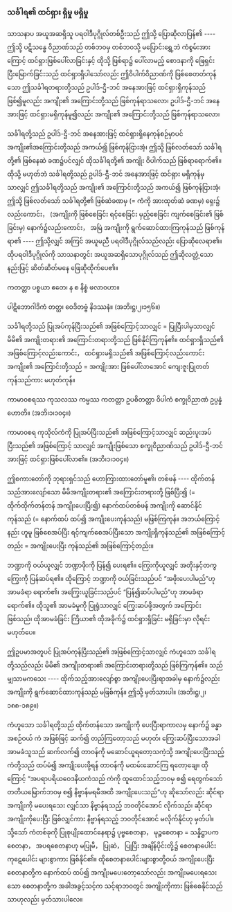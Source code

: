 ### သင်္ခါရ၏ ထင်ရှား ရှိမှု မရှိမှု

သာသနာပ အယူအဆရှိသူ ပရဝါဒီပုဂ္ဂိုလ်တစ်ဦးသည် ဤသို့ ပြောဆိုလာပြန်၏ ---- ဤသို့ ပဋိသန္ဓေ
ဝိညာဏ်သည် တစ်ဘ၀မှ တစ်ဘ၀သို့ မပြောင်းရွှေ့ဘဲ ကံစွမ်းအားကြောင့် ထင်ရှားဖြစ်ပေါ်လာခြင်းနှင့် ထိုသို့
ဖြစ်ရာ၌ ပေါ်လာမည့် စောဒနာကို ဖြေရှင်း ပြီးမြောက်ခြင်းသည် ထင်ရှားရှိပါသော်လည်း ဤဝိပါက်ဝိညာဏ်ကို
ဖြစ်စေတတ်ကုန်သော ဤသင်္ခါရတရားတို့သည် ဥပါဒ်-ဌီ-ဘင် အနေအားဖြင့် ထင်ရှားရှိကုန်သည် ဖြစ်၍မူလည်း
အကျိုး၏ အကြောင်းတို့သည် ဖြစ်ကုန်ရာသလော၊ ဥပါဒ်-ဌီ-ဘင် အနေအားဖြင့် ထင်ရှားမရှိကုန်မူ၍လည်း
အကျိုး၏ အကြောင်းတို့သည် ဖြစ်ကုန်ရာသလော၊

သင်္ခါရတို့သည် ဥပါဒ်-ဌီ-ဘင် အနေအားဖြင့် ထင်ရှားရှိနေကုန်စဉ်မှာပင် အကျိုး၏အကြောင်းတို့သည်
အကယ်၍ ဖြစ်ကုန်ငြားအံ့၊ ဤသို့ ဖြစ်လတ်သော် သင်္ခါရတို့၏ ဖြစ်နေဆဲ ခဏ၌ပင်လျှင် ထိုသင်္ခါရတို့၏ အကျိုး
ဝိပါက်သည် ဖြစ်ရာရောက်၏။ ထိုသို့ မဟုတ်ဘဲ သင်္ခါရတို့သည် ဥပါဒ်-ဌီ-ဘင် အနေအားဖြင့် ထင်ရှား မရှိကုန်မှ
သာလျှင် ဤသင်္ခါရတို့သည် အကျိုး၏ အကြောင်းတို့သည် အကယ်၍ ဖြစ်ကုန်ငြားအံ့၊ ဤသို့ ဖြစ်လတ်သော်
သင်္ခါရတို့၏ ဖြစ်ဆဲခဏမှ (= ကံကို အားထုတ်ဆဲ ခဏမှ) ရှေး၌ လည်းကောင်း， (အကျိုးကို ဖြစ်စေခြင်း ရင့်စေခြင်း
မှည့်စေခြင်း ကျက်စေခြင်း၏ ဖြစ်ခြင်းမှ) နောက်၌လည်းကောင်း， အမြဲ အကျိုးကို ရွက်ဆောင်ထားကြကုန်သည်
ဖြစ်ကုန်ရာ၏ ---- ဤသို့လျှင် အကြင် အယူမညီ ပရဝါဒီပုဂ္ဂိုလ်သည်လည်း ပြောဆိုလေရာ၏။ ထိုပရဝါဒီပုဂ္ဂိုလ်ကို
သာသနာတွင်း အယူအဆရှိသောပုဂ္ဂိုလ်သည် ဤဆိုလတ္တံ့သောနည်းဖြင့် ဆိတ်ဆိတ်မနေ ဖြေဆိုထိုက်ပေ၏။

ကတတ္တာ ပစ္စယာ ဧတေ၊ န စ နိစ္စံ ဖလာ၀ဟာ။

ပါဋိဘောဂါဒိကံ တတ္ထ၊ ဝေဒိတဗ္ဗံ နိဒဿနံ။ (အဘိ၊ဋ္ဌ၊၂၊၁၅၆။)

သင်္ခါရတို့သည် ပြုအပ်ကုန်ပြီးသည်၏ အဖြစ်ကြောင့်သာလျှင် = ပြုပြီးပါမှသာလျှင် မိမိ၏ အကျိုးတရား၏
အကြောင်းတရားတို့သည် ဖြစ်နိုင်ကြကုန်၏။ ထင်ရှားရှိသည်၏ အဖြစ်ကြောင့်လည်းကောင်း， ထင်ရှားမရှိသည်၏
အဖြစ်ကြောင့်လည်းကောင်း အကျိုး၏ အကြောင်းတို့သည် = အကျိုးအား ဖြစ်ပေါ်လာအောင် ကျေးဇူးပြုတတ်
ကုန်သည်ကား မဟုတ်ကုန်။

ကာမာ၀စရဿ ကုသလဿ ကမ္မဿ ကတတ္တာ ဥပစိတတ္တာ ဝိပါကံ စက္ခုဝိညာဏံ ဥပ္ပန္နံ ဟောတိ။
<r>(အဘိ၊၁၊၁၀၄။)</r>

ကာမာ၀စရ ကုသိုလ်ကံကို ပြုအပ်ပြီးသည်၏ အဖြစ်ကြောင့်သာလျှင် ဆည်းပူးအပ်ပြီးသည်၏ အဖြစ်ကြောင့်
သာလျှင် အကျိုးဖြစ်သော စက္ခုဝိညာဏ်သည် ဥပါဒ်-ဌီ-ဘင်အားဖြင့် ထင်ရှားဖြစ်ပေါ်လာ၏။ (အဘိ၊၁၊၁၀၄၊၊)

ဤစကားတော်ကို ဘုရားရှင်သည် ဟောကြားထားတော်မူ၏၊ တစ်ဖန် ---- ထိုက်တန်သည်အားလျော်သော
မိမိအကျိုးတရား၏ အကြောင်းတရားတို့ ဖြစ်ပြီး၍ (= ထိုက်ထိုက်တန်တန် အကျိုးပေးပြီး၍) နောက်ထပ်တစ်ဖန်
အကျိုးကို ဆောင်နိုင်ကုန်သည် (= နောက်ထပ် ထပ်၍ အကျိုးပေးကုန်သည်) မဖြစ်ကြကုန်။ အဘယ်ကြောင့်နည်း
ဟူမူ ဖြစ်စေအပ်ပြီး ရင့်ကျက်စေအပ်ပြီးသော အကျိုးရှိကုန်သည်၏ အဖြစ်ကြောင့်တည်း = အကျိုးပေးပြီး
ကုန်သည်၏ အဖြစ်ကြောင့်တည်း။

ဘဏ္ဍာကို ဝယ်ယူလျှင် ဘဏ္ဍာဖိုးကို ပြန်၍ ပေးရ၏။ ကြွေးကိုယူလျှင် အတိုးနှင့်တကွ ကြွေးကို ပြန်ဆပ်ရ၏။
ထိုကြောင့် ဘဏ္ဍာကို ဝယ်ခြင်းသည်ပင် “အဖိုးပေးပါမည်”ဟု အာမခံရာ ရောက်၏၊ အကြွေးယူခြင်းသည်ပင်
“ပြန်၍ဆပ်ပါမည်”ဟု အာမခံရာ ရောက်၏။ ထိုသူ၏ အာမခံမှုကို ပြုရုံသာလျှင် ကြွေးဆပ်ဖို့အတွက် အကြောင်း
ဖြစ်သည်၊ ထိုအာမခံခြင်း ကြိယာ၏ ထိုအခိုက်၌ ထင်ရှားရှိခြင်း မရှိခြင်းမှာ လိုရင်းမဟုတ်ပေ။

ဤဥပမာအတူပင် ပြုအပ်ကုန်ပြီးသည်၏ အဖြစ်ကြောင့်သာလျှင် ကံဟူသော သင်္ခါရတို့သည်လည်း မိမိ၏
အကျိုးတရား၏ အကြောင်းတရားတို့သည် ဖြစ်ကြကုန်၏။ သည်မျှသာမကသေး ---- ထိုက်သည့်အားလျော်စွာ
အကျိုးပေးပြီးရာအခါမှ နောက်၌လည်း အကျိုးကို ရွက်ဆောင်ထားကုန်သည် မဖြစ်ကုန်။ ဤသို့ မှတ်သားပါ။
<r>(အဘိ၊ဋ္ဌ၊၂၊၁၈၈-၁၈၉။)</r>

ကံဟူသော သင်္ခါရတို့သည် ထိုက်တန်သော အကျိုးကို ပေးပြီးရာကာလမှ နောက်၌ ခန္ဓာအစဉ်ဝယ် ကံ
အဖြစ်ဖြင့် ဆက်၍ တည်ကြတော့သည် မဟုတ်၊ ကြွေးဆပ်ပြီးသောအခါ အာမခံသူသည် ဆက်လက်၍ တာဝန်ကို
မဆောင်ယူရတော့သကဲ့သို့ အကျိုးပေးပြီးသည့် ကံတို့သည် ထပ်မံ၍ အကျိုးပေးဖို့ရန် တာဝန်ကို မထမ်းဆောင်ကြ
ရတော့ချေ။ ထိုကြောင့် “အပရာပရိယဝေဒနီယကံသည် ကံကို ထူထောင်သည့်ဘ၀မှ စ၍ ရေတွက်သော်
တတိယမြောက်ဘ၀မှ စ၍ နိဗ္ဗာန်မရမီအထိ အကျိုးပေးသည်”ဟု ဆိုသော်လည်း ဆိုင်ရာ အကျိုးကို မပေးရသေး
လျှင်သာ နိဗ္ဗာန်ရသည့် ဘ၀တိုင်အောင် လိုက်သည်၊ ဆိုင်ရာ အကျိုးကိုပေးပြီး ဖြစ်လျှင်ကား နိဗ္ဗာန်ရသည့်
ဘ၀တိုင်အောင် မလိုက်နိုင်ဟု မှတ်ပါ။ သို့သော် ကံတစ်ခုကို ပြုစုပျိုးထောင်နေရာ၌ ပုဗ္ဗစေတနာ， မုဉ္စစေတနာ
= သန္နိဋ္ဌာပကစေတနာ， အပရစေတနာဟု မပြုမီ， ပြုဆဲ， ပြုပြီး အချိန်ပိုင်းတို့၌ စေတနာပေါင်း ကုဋေပေါင်း
များစွာကား ဖြစ်နိုင်၏။ ထိုစေတနာပေါင်းများစွာတို့ဝယ် အကျိုးပေးပြီး စေတနာတို့က နောက်ထပ် ထပ်၍
အကျိုးမပေးတော့သော်လည်း အကျိုးမပေးရသေးသော စေတနာတို့က အခါအခွင့်သင့်က သင့်ရာဘ၀တွင်
အကျိုးကိုကား ဖြစ်စေနိုင်သည်သာဟုလည်း မှတ်သားပါလေ။
